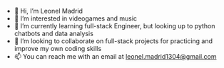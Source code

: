 - 👋 Hi, I’m Leonel Madrid
- 👀 I’m interested in videogames and music
- 🌱 I’m currently learning full-stack Engineer, but looking up to python chatbots and data analysis 
- 💞️ I’m looking to collaborate on full-stack projects for practicing and improve my own coding skills
- 📫 You can reach me with an email at leonel.madrid1304@gmail.com
